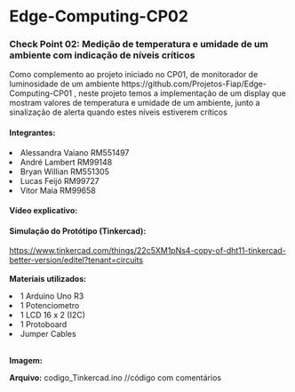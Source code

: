 # Edge-Computing-CP02

<h3>Check Point 02: Medição de temperatura e umidade de um ambiente com indicação de níveis críticos</h3>

<p>Como complemento ao projeto iniciado no CP01, de monitorador de luminosidade de um ambiente https://github.com/Projetos-Fiap/Edge-Computing-CP01 , neste projeto temos a implementação de um display que mostram valores de temperatura e umidade de um ambiente, junto a sinalização de alerta quando estes níveis estiverem críticos<p>

<h4>Integrantes:</h4> 

<li>Alessandra Vaiano RM551497</li>  

<li>André Lambert RM99148</li>  

<li>Bryan Willian RM551305</li>

<li>Lucas Feijó RM99727</li>
  
<li>Vitor Maia RM99658</li>



<h4>Vídeo explicativo:</h4>

<h4>Simulação do Protótipo (Tinkercad):</h4>

https://www.tinkercad.com/things/22c5XM1pNs4-copy-of-dht11-tinkercad-better-version/editel?tenant=circuits
<br>
<br><b>Materiais utilizados:</b>
<li>1 Arduino Uno R3</li>
<li>1 Potenciometro</li>
<li>1 LCD 16 x 2 (I2C)</li>
<li>1 Protoboard</li>
<li>Jumper Cables</li>

<br><b>Imagem:</b>

<b>Arquivo:</b> codigo_Tinkercad.ino //código com comentários

